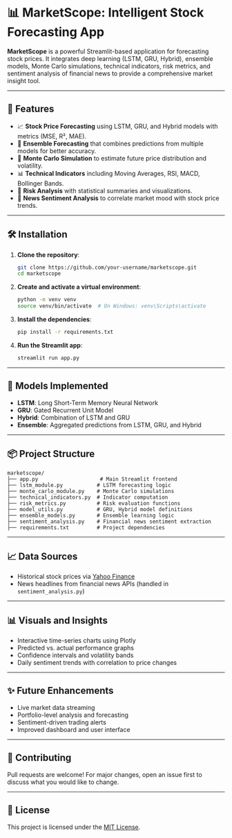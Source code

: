 
# 📊 MarketScope: Intelligent Stock Forecasting App

**MarketScope** is a powerful Streamlit-based application for forecasting stock prices. It integrates deep learning (LSTM, GRU, Hybrid), ensemble models, Monte Carlo simulations, technical indicators, risk metrics, and sentiment analysis of financial news to provide a comprehensive market insight tool.

---

## 🚀 Features

- 📈 **Stock Price Forecasting** using LSTM, GRU, and Hybrid models with metrics (MSE, R², MAE).
- 🤖 **Ensemble Forecasting** that combines predictions from multiple models for better accuracy.
- 🔮 **Monte Carlo Simulation** to estimate future price distribution and volatility.
- 📊 **Technical Indicators** including Moving Averages, RSI, MACD, Bollinger Bands.
- 🧠 **Risk Analysis** with statistical summaries and visualizations.
- 📰 **News Sentiment Analysis** to correlate market mood with stock price trends.

---

## 🛠️ Installation

1. **Clone the repository**:
   ```bash
   git clone https://github.com/your-username/marketscope.git
   cd marketscope
   ```

2. **Create and activate a virtual environment**:
   ```bash
   python -m venv venv
   source venv/bin/activate  # On Windows: venv\Scripts\activate
   ```

3. **Install the dependencies**:
   ```bash
   pip install -r requirements.txt
   ```

4. **Run the Streamlit app**:
   ```bash
   streamlit run app.py
   ```

---

## 🧠 Models Implemented

- **LSTM**: Long Short-Term Memory Neural Network
- **GRU**: Gated Recurrent Unit Model
- **Hybrid**: Combination of LSTM and GRU
- **Ensemble**: Aggregated predictions from LSTM, GRU, and Hybrid

---

## 📦 Project Structure

```
marketscope/
├── app.py                    # Main Streamlit frontend
├── lstm_module.py           # LSTM forecasting logic
├── monte_carlo_module.py    # Monte Carlo simulations
├── technical_indicators.py  # Indicator computation
├── risk_metrics.py          # Risk evaluation functions
├── model_utils.py           # GRU, Hybrid model definitions
├── ensemble_models.py       # Ensemble learning logic
├── sentiment_analysis.py    # Financial news sentiment extraction
├── requirements.txt         # Project dependencies
```

---

## 📈 Data Sources

- Historical stock prices via [Yahoo Finance](https://finance.yahoo.com/)
- News headlines from financial news APIs (handled in `sentiment_analysis.py`)

---

## 📊 Visuals and Insights

- Interactive time-series charts using Plotly
- Predicted vs. actual performance graphs
- Confidence intervals and volatility bands
- Daily sentiment trends with correlation to price changes

---

## ✨ Future Enhancements

- Live market data streaming
- Portfolio-level analysis and forecasting
- Sentiment-driven trading alerts
- Improved dashboard and user interface

---

## 🙌 Contributing

Pull requests are welcome! For major changes, open an issue first to discuss what you would like to change.

---

## 📄 License

This project is licensed under the [MIT License](LICENSE).
